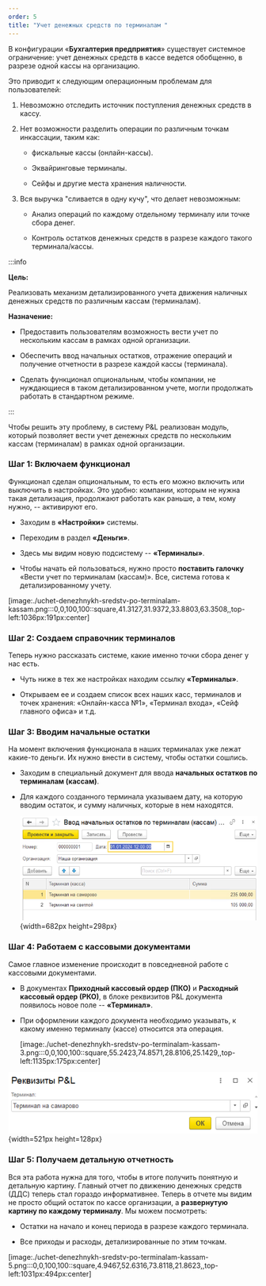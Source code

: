 ```yaml
---
order: 5
title: "Учет денежных средств по терминалам "
---
```


В конфигурации «**Бухгалтерия предприятия**» существует системное ограничение: учет денежных средств в кассе ведется обобщенно, в разрезе одной кассы на организацию.

Это приводит к следующим операционным проблемам для пользователей:

1. Невозможно отследить источник поступления денежных средств в кассу.

2. Нет возможности разделить операции по различным точкам инкассации, таким как:

   -  фискальные кассы (онлайн-кассы).

   -  Эквайринговые терминалы.

   -  Сейфы и другие места хранения наличности.

3. Вся выручка "сливается в одну кучу", что делает невозможным:

   -  Анализ операций по каждому отдельному терминалу или точке сбора денег.

   -  Контроль остатков денежных средств в разрезе каждого такого терминала/кассы.

:::info 

**Цель:**

Реализовать механизм детализированного учета движения наличных денежных средств по различным кассам (терминалам).

**Назначение:**

-  Предоставить пользователям возможность вести учет по нескольким кассам в рамках одной организации.

-  Обеспечить ввод начальных остатков, отражение операций и получение отчетности в разрезе каждой кассы (терминала).

-  Сделать функционал опциональным, чтобы компании, не нуждающиеся в таком детализированном учете, могли продолжать работать в стандартном режиме.

:::



Чтобы решить эту проблему, в систему P&L реализован модуль, который позволяет вести учет денежных средств по нескольким кассам (терминалам) в рамках одной организации. 

### **Шаг 1: Включаем функционал**

Функционал сделан опциональным, то есть его можно включить или выключить в настройках. Это удобно: компании, которым не нужна такая детализация, продолжают работать как раньше, а тем, кому нужно, -- активируют его.

-  Заходим в **«Настройки»** системы.

-  Переходим в раздел **«Деньги»**.

-  Здесь мы видим новую подсистему -- **«Терминалы»**.

-  Чтобы начать ей пользоваться, нужно просто **поставить галочку** «Вести учет по терминалам (кассам)». Все, система готова к детализированному учету.

[image:./uchet-denezhnykh-sredstv-po-terminalam-kassam.png:::0,0,100,100::square,41.3127,31.9372,33.8803,63.3508,,top-left:1036px:191px:center]



### **Шаг 2: Создаем справочник терминалов**

Теперь нужно рассказать системе, какие именно точки сбора денег у нас есть.

-  Чуть ниже в тех же настройках находим ссылку **«Терминалы»**.

-  Открываем ее и создаем список всех наших касс, терминалов и точек хранения: «Онлайн-касса №1», «Терминал входа», «Сейф главного офиса» и т.д.

### **Шаг 3: Вводим начальные остатки**

На момент включения функционала в наших терминалах уже лежат какие-то деньги. Их нужно внести в систему, чтобы остатки сошлись.

-  Заходим в специальный документ для ввода **начальных остатков по терминалам (кассам)**.

-  Для каждого созданного терминала указываем дату, на которую вводим остаток, и сумму наличных, которые в нем находятся.

   ![](./uchet-denezhnykh-sredstv-po-terminalam-kassam-2.png){width=682px height=298px}

### **Шаг 4: Работаем с кассовыми документами**

Самое главное изменение происходит в повседневной работе с кассовыми документами.

-  В документах **Приходный кассовый ордер (ПКО)** и **Расходный кассовый ордер (РКО)**, в блоке реквизитов P&L документа появилось новое поле -- **«Терминал»**.

-  При оформлении каждого документа необходимо указывать, к какому именно терминалу (кассе) относится эта операция. 

   [image:./uchet-denezhnykh-sredstv-po-terminalam-kassam-3.png:::0,0,100,100::square,55.2423,74.8571,28.8106,25.1429,,top-left:1135px:175px:center]

![](./uchet-denezhnykh-sredstv-po-terminalam-kassam-4.png){width=521px height=128px}

### **Шаг 5: Получаем детальную отчетность**

Вся эта работа нужна для того, чтобы в итоге получить понятную и детальную картину. Главный отчет по движению денежных средств (ДДС) теперь стал гораздо информативнее. Теперь в отчете мы видим не просто общий остаток по кассе организации, а **развернутую картину по каждому терминалу**. Мы можем посмотреть:

-  Остатки на начало и конец периода в разрезе каждого терминала.

-  Все приходы и расходы, детализированные по этим точкам.

[image:./uchet-denezhnykh-sredstv-po-terminalam-kassam-5.png:::0,0,100,100::square,4.9467,52.6316,73.8118,21.8623,,top-left:1031px:494px:center]


